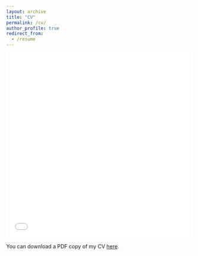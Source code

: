 ```yaml
---
layout: archive
title: "CV"
permalink: /cv/
author_profile: true
redirect_from:
  - /resume
---
```


<iframe src="/files/pdf/Website_CV_mohammad_noaeen_final_version_website20240929_Faculty.pdf" width="100%" height="500" frameborder="no" border="0" marginwidth="0" marginheight="0"></iframe>

You can download a PDF copy of my CV [here](/files/pdf/CV_mohammad_noaeen_final_version_website20240703.pdf).
